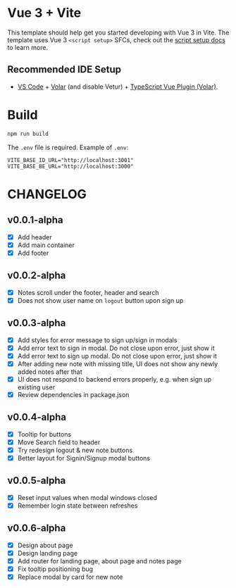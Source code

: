 # Vue 3 + Vite

This template should help get you started developing with Vue 3 in Vite. The template uses Vue 3 `<script setup>` SFCs, check out the [script setup docs](https://v3.vuejs.org/api/sfc-script-setup.html#sfc-script-setup) to learn more.

## Recommended IDE Setup

-   [VS Code](https://code.visualstudio.com/) + [Volar](https://marketplace.visualstudio.com/items?itemName=Vue.volar) (and disable Vetur) + [TypeScript Vue Plugin (Volar)](https://marketplace.visualstudio.com/items?itemName=Vue.vscode-typescript-vue-plugin).

# Build

```sh
npm run build
```

The `.env` file is required. Example of `.env`:

```
VITE_BASE_ID_URL="http://localhost:3001"
VITE_BASE_BE_URL="http://localhost:3000"
```

# CHANGELOG

## v0.0.1-alpha

-   [x] Add header
-   [x] Add main container
-   [x] Add footer

## v0.0.2-alpha

-   [x] Notes scroll under the footer, header and search
-   [x] Does not show user name on `logout` button upon sign up

## v0.0.3-alpha

-   [x] Add styles for error message to sign up/sign in modals
-   [x] Add error text to sign in modal. Do not close upon error, just show it
-   [x] Add error text to sign up modal. Do not close upon error, just show it
-   [x] After adding new note with missing title, UI does not show any newly added notes after that
-   [x] UI does not respond to backend errors properly, e.g. when sign up existing user
-   [x] Review dependencies in package.json

## v0.0.4-alpha

-   [x] Tooltip for buttons
-   [x] Move Search field to header
-   [x] Try redesign logout & new note buttons
-   [x] Better layout for Signin/Signup modal buttons

## v0.0.5-alpha

-   [x] Reset input values when modal windows closed
-   [x] Remember login state between refreshes

## v0.0.6-alpha

-   [x] Design about page
-   [x] Design landing page
-   [x] Add router for landing page, about page and notes page
-   [x] Fix tooltip positioning bug
-   [x] Replace modal by card for new note
